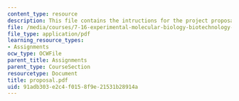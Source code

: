 ```yaml
---
content_type: resource
description: This file contains the intructions for the project proposal.
file: /media/courses/7-16-experimental-molecular-biology-biotechnology-ii-spring-2005/91adb303e2c4f0158f9e21531b28914a_proposal.pdf
file_type: application/pdf
learning_resource_types:
- Assignments
ocw_type: OCWFile
parent_title: Assignments
parent_type: CourseSection
resourcetype: Document
title: proposal.pdf
uid: 91adb303-e2c4-f015-8f9e-21531b28914a
---
```

